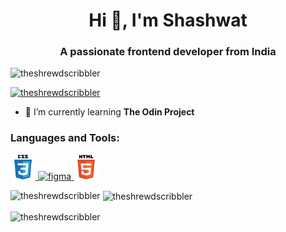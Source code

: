 <h1 align="center">Hi 👋, I'm Shashwat</h1>
<h3 align="center">A passionate frontend developer from India</h3>

<p align="left"> <img src="https://komarev.com/ghpvc/?username=theshrewdscribbler&label=Profile%20views&color=0e75b6&style=flat" alt="theshrewdscribbler" /> </p>

<p align="left"> <a href="https://github.com/ryo-ma/github-profile-trophy"><img src="https://github-profile-trophy.vercel.app/?username=theshrewdscribbler" alt="theshrewdscribbler" /></a> </p>

- 🌱 I’m currently learning **The Odin Project**

<!-- <h3 align="left">Connect with me:</h3>
<p align="left">
</p> -->

<h3 align="left">Languages and Tools:</h3>
<p align="left"> <a href="https://www.w3schools.com/css/" target="_blank" rel="noreferrer"> <img src="https://raw.githubusercontent.com/devicons/devicon/master/icons/css3/css3-original-wordmark.svg" alt="css3" width="40" height="40"/> </a> <a href="https://www.figma.com/" target="_blank" rel="noreferrer"> <img src="https://www.vectorlogo.zone/logos/figma/figma-icon.svg" alt="figma" width="40" height="40"/> </a> <a href="https://www.w3.org/html/" target="_blank" rel="noreferrer"> <img src="https://raw.githubusercontent.com/devicons/devicon/master/icons/html5/html5-original-wordmark.svg" alt="html5" width="40" height="40"/> </a> </p>

<p><img align="left" src="https://github-readme-stats.vercel.app/api/top-langs?username=theshrewdscribbler&show_icons=true&locale=en&layout=compact" alt="theshrewdscribbler" /></p>

<p>&nbsp;<img align="center" src="https://github-readme-stats.vercel.app/api?username=theshrewdscribbler&show_icons=true&locale=en" alt="theshrewdscribbler" /></p>

<p><img align="center" src="https://github-readme-streak-stats.herokuapp.com/?user=theshrewdscribbler&" alt="theshrewdscribbler" /></p>

